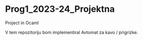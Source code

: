 # Prog1_2023-24_Projektna
Project in Ocaml

V tem repozitoriju bom implementiral Avtomat za kavo / prigrizke.
